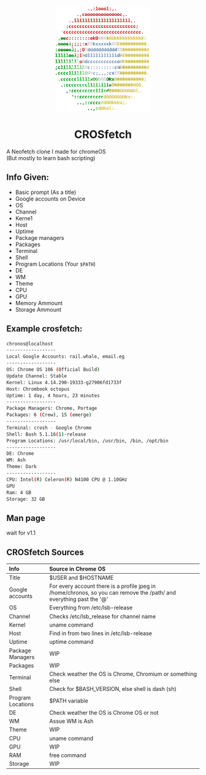 <p align="center"><img src="/CROSfetch_Logo.png" alt="CROSfetch logo" />
<h1 align="center">CROSfetch</h1>

A Neofetch clone I made for chromeOS  
(But mostly to learn bash scripting)  

## Info Given:
 - Basic prompt (As a title)
 - Google accounts on Device
 - OS
 - Channel
 - Kerne1
 - Host
 - Uptime
 - Package managers
 - Packages
 - Terminal
 - Shell
 - Program Locations (Your ```$PATH```)
 - DE
 - WM
 - Theme
 - CPU
 - GPU
 - Memory Ammount
 - Storage Ammount


## Example crosfetch:
```bash
chronos@localhost
------------------
Local Google Accounts: rail.whale, email.eg
------------------
OS: Chrome OS 106 (Official Build)
Update Channel: Stable
Kernel: Linux 4.14.290-19333-g27906fd1733f
Host: Chrombook octopus
Uptime: 1 day, 4 hours, 23 minutes
------------------
Package Managers: Chrome, Portage
Packages: 6 (Crew), 15 (emerge)
------------------
Terminal: crosh - Google Chrome
Shell: Bash 5.1.16(1)-release
Program Locations: /usr/local/bin, /usr/bin, /bin, /opt/bin
------------------
DE: Chrome
WM: Ash
Theme: Dark
------------------
CPU: Intel(R) Celeron(R) N4100 CPU @ 1.10GHz
GPU
Ram: 4 GB
Storage: 32 GB 
```

## Man page
 wait for v1.1



## CROSfetch Sources

| Info | Source in Chrome OS |  
|:---|:---|
| Title | $USER and $HOSTNAME |
| Google accounts | For every account there is a profile jpeg in /home/chronos, so you can remove the /path/ and everything past the '@' |
| OS | Everything from /etc/lsb-release |
| Channel | Checks /etc/lsb_release for channel name |
| Kernel | uname command |
| Host | Find in from two lines in /etc/lsb-release |
| Uptime | uptime command |
| Package Managers | WIP |
| Packages | WIP |
| Terminal | Check weather the OS is Chrome, Chromium or something else |
| Shell | Check for $BASH_VERSION, else shell is dash (sh) |
| Program Locations | $PATH variable |
| DE | Check weather the OS is Chrome OS or not |
| WM | Assue WM is Ash |
| Theme | WIP |
| CPU | uname command |
| GPU | WIP |
| RAM | free command |
| Storage | WIP |
